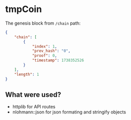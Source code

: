 # tmpCoin

The genesis block from `/chain` path:
```json
{
    "chain": [
        {
            "index": 1,
            "prev_hash": "0",
            "proof": 0,
            "timestamp": 1738352526
        }
    ],
    "length": 1
}
```

## What were used?

- httplib for API routes
- nlohmann::json for json formating and stringify objects
